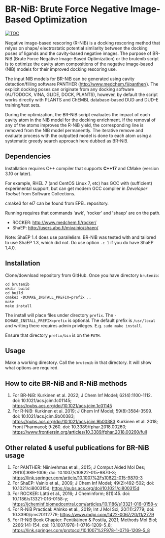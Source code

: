 # BR-NiB: Brute Force Negative Image-Based Optimization

[![TOC](https://pubs.acs.org/na101/home/literatum/publisher/achs/journals/content/jcisd8/0/jcisd8.ahead-of-print/acs.jcim.1c01145/20220208/images/medium/ci1c01145_0006.gif)](https://pubs.acs.org/doi/10.1021/acs.jcim.1c01145 "Article in Journal of Chemical Information and Modeling")

Negative image-based rescoring (R-NiB) is a docking rescoring method that relyes on shape/
electrostatic potential similarity between the docking poses of ligands and the cavity-based
negative images. The purpose of BR-NiB (Brute Force Negative Image-Based Optimization) or
the brutenib script is to optimize the cavity atom compositions of the negative image-based
(NIB) models for their improved docking rescoring use.

The input NIB models for BR-NiB can be generated using cavity detection/filling software
PANTHER (http://www.medchem.fi/panther/). The explicit docking poses can originate from any
docking software (AUTODOCK, VINA, GLIDE, DOCK, PLANTS), however, by default the script works
directly with PLANTS and ChEMBL database-based DUD and DUD-E training/test sets.

During the optimization, the BR-NiB script evaluates the impact of each cavity atom in the
NIB model for the docking enrichment. If the removal of any of the atoms improves the R-NiB yield,
the corresponding line is removed from the NIB model permanently. The iterative remove and
evaluate process with the outputted model is done to each atom using a systematic greedy
search approach here dubbed as BR-NiB.

## Dependencies

Installation requires C++ compiler that supports **C++17** and CMake (version 3.10 or later).

For example, RHEL 7 (and CentOS Linux 7, etc) has GCC with (sufficient) experimental support,
but can get modern GCC compiler in *Developer Toolset* from Software Collections.

cmake3 for el7 can be found from EPEL repository.

Running requires that commands 'awk', 'rocker' and 'shaep' are on the path.
* ROCKER: http://www.medchem.fi/rocker/
* ShaEP: http://users.abo.fi/mivainio/shaep/

Note: ShaEP 1.4 does use parallelism. BR-NIB was tested with and tailored to use ShaEP 1.3, which did not. Do use option `-c 1` if you do have ShaEP 1.4.0.

## Installation

Clone/download repository from GitHub.  Once you have directory `brutenib`:

```
cd brutenib
mkdir build
cd build
cmake3 -DCMAKE_INSTALL_PREFIX=prefix ..
make
make install
```

The install will place files under directory `prefix`. The `-DCMAKE_INSTALL_PREFIX=prefix` is optional.
The default prefix is `/usr/local` and writing there requires admin privileges.
E.g. `sudo make install`.

Ensure that directory `prefix/bin` is on the `PATH`.


## Usage

Make a working directory.  Call the `brutenib` in that directory.
It will show what options are required.


## How to cite BR-NiB and R-NiB methods

1. For BR-NiB:
      Kurkinen et al. 2022; J Chem Inf Model; 62(4):1100-1112.
      doi: 10.1021/acs.jcim.1c01145; https://pubs.acs.org/doi/10.1021/acs.jcim.1c01145
2. For R-NiB:
      Kurkinen et al. 2019; J Chem Inf Model; 59(8):3584-3599.
      doi: 10.1021/acs.jcim.9b00383; https://pubs.acs.org/doi/10.1021/acs.jcim.9b00383
      Kurkinen et al. 2018; Front Pharmacol; 9:260.
      doi: 10.3389/fphar.2018.00260; https://www.frontiersin.org/articles/10.3389/fphar.2018.00260/full

## Other related & useful publications for BR-NiB usage

1. For PANTHER:
      Niinivehmas et al., 2015; J Comput Aided Mol Des; 29(10):989-1006;
      doi: 10.1007/s10822-015-9870-3; https://link.springer.com/article/10.1007%2Fs10822-015-9870-3
2. For ShaEP:
      Vainio et al., 2009; J Chem Inf Model; 49(2):492-502;
      doi: 10.1021/ci800315d; https://pubs.acs.org/doi/10.1021/ci800315d
3. For ROCKER:
      Lätti et al., 2016; J Cheminform; 8(1):45.
      doi: 10.1186/s13321-016-0158-y; https://jcheminf.biomedcentral.com/articles/10.1186/s13321-016-0158-y
4. For R-NiB Practical:
      Ahinko et al., 2019; Int J Mol Sci; 20(11):2779;
      doi: 10.3390/ijms20112779; https://www.mdpi.com/1422-0067/20/11/2779
5. For R-NiB Book Chapter:
      Pentikäinen & Postila, 2021; Methods Mol Biol; 2266:141-154.
      doi: 10.1007/978-1-0716-1209-5_8; https://link.springer.com/protocol/10.1007%2F978-1-0716-1209-5_8
